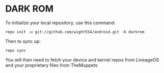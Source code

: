 DARK ROM
===========

To initialize your local repository, use this command:

    repo init -u git://github.com/wight554/android.git -b darkrom

Then to sync up:

    repo sync

You will then need to fetch your device and kernel repos from LineageOS and your
proprietary files from TheMuppets
